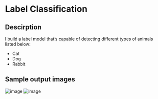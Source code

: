 # Label Classification

## **Descirption** 
I build a label model that’s capable of detecting different types of animals listed below:
* Cat 
* Dog
* Rabbit

## **Sample output images**
![image](https://i.imgur.com/yCfDiFy.png) ![image](https://i.imgur.com/7qCYaDG.png)
